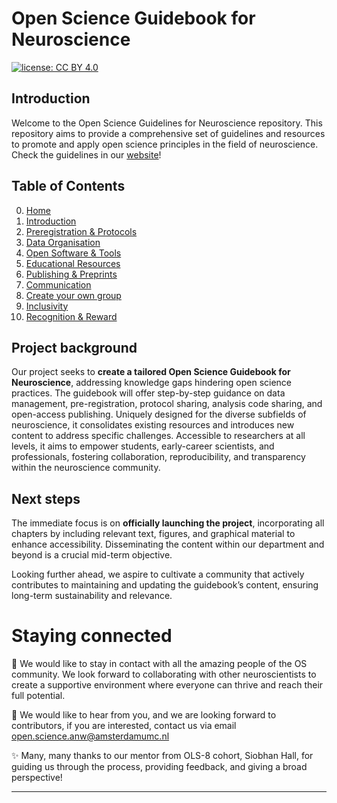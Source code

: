 # Open Science Guidebook for Neuroscience
[![license: CC BY 4.0](https://img.shields.io/badge/license-CC_BY_4.0-lightgrey.svg)](https://creativecommons.org/licenses/by/4.0/)

## Introduction

Welcome to the Open Science Guidelines for Neuroscience repository. This repository aims to provide a comprehensive set of guidelines and resources to promote and apply open science principles in the field of neuroscience. Check the guidelines in our [website](https://marbarrantescepas.github.io/OS-neuroscience/)!

## Table of Contents

0. [Home](https://marbarrantescepas.github.io/OS-neuroscience/)
1. [Introduction](https://marbarrantescepas.github.io/OS-neuroscience/tabs/1.%20Introduction.html)
2. [Preregistration & Protocols](https://marbarrantescepas.github.io/OS-neuroscience/tabs/2.%20Preregistration%20&%20Protocols.html)
3. [Data Organisation](https://marbarrantescepas.github.io/OS-neuroscience/tabs/3.%20Data%20Organisation.html)
4. [Open Software & Tools](https://marbarrantescepas.github.io/OS-neuroscience/tabs/4.%20Open%20Software%20&%20Tools.html)
5. [Educational Resources](https://marbarrantescepas.github.io/OS-neuroscience/tabs/5.%20Educational%20Resources.html)
6. [Publishing & Preprints](https://marbarrantescepas.github.io/OS-neuroscience/tabs/6.%20Publishing%20&%20Preprints.html)
7. [Communication](https://marbarrantescepas.github.io/OS-neuroscience/tabs/7.%20Communication.html)
8. [Create your own group](https://marbarrantescepas.github.io/OS-neuroscience/tabs/8.%20Create%20an%20Open%20Science%20Group.html)
9. [Inclusivity](https://marbarrantescepas.github.io/OS-neuroscience/tabs/9.%20Inclusivity.html)
10. [Recognition & Reward](https://marbarrantescepas.github.io/OS-neuroscience/tabs/10.%20Recognition%20&%20Reward.html)

## Project background

Our project seeks to **create a tailored Open Science Guidebook for Neuroscience**, addressing knowledge gaps hindering open science practices. The guidebook will offer step-by-step guidance on data management, pre-registration, protocol sharing, analysis code sharing, and open-access publishing. Uniquely designed for the diverse subfields of neuroscience, it consolidates existing resources and introduces new content to address specific challenges. Accessible to researchers at all levels, it aims to empower students, early-career scientists, and professionals, fostering collaboration, reproducibility, and transparency within the neuroscience community.

## Next steps

The immediate focus is on **officially launching the project**, incorporating all chapters by including relevant text, figures, and graphical material to enhance accessibility. Disseminating the content within our department and beyond is a crucial mid-term objective.

Looking further ahead, we aspire to cultivate a community that actively contributes to maintaining and updating the guidebook’s content, ensuring long-term sustainability and relevance.

# Staying connected

🌱 We would like to stay in contact with all the amazing people of the OS community. We look forward to collaborating with other neuroscientists to create a supportive environment where everyone can thrive and reach their full potential.

🧠 We would like to hear from you, and we are looking forward to contributors, if you are interested, contact us via email open.science.anw@amsterdamumc.nl

✨ Many, many thanks to our mentor from OLS-8 cohort, Siobhan Hall, for guiding us through the process, providing feedback, and giving a broad perspective!

---
